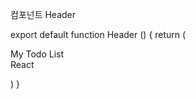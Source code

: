 컴포넌트 Header

export default function Header () {
return (
    <div className="container">
    <div>My Todo List</div>
    <div>React</div>
  </div>
)
}